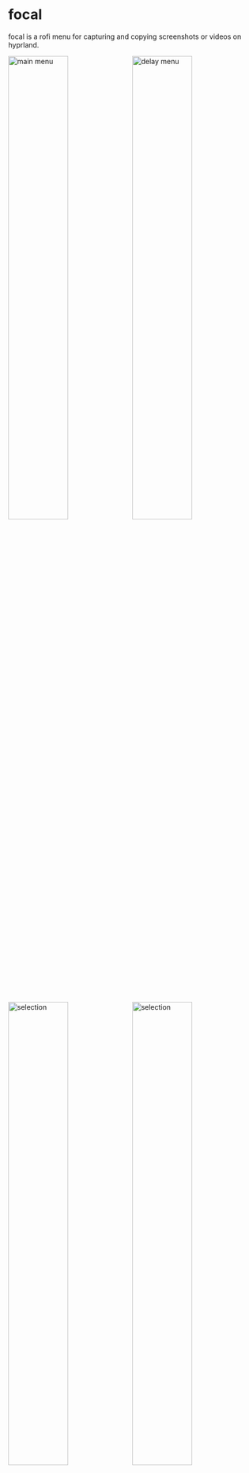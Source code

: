 # focal

focal is a rofi menu for capturing and copying screenshots or videos on hyprland.

<!-- 93859049_p0.webp -->
<img src="https://i.imgur.com/bBBD8ou.png" alt="main menu" width="49%" /> <img src="https://i.imgur.com/AipxMmf.png" alt="delay menu" width="49%" />
<img src="https://i.imgur.com/aVMtOIe.png" alt="selection" width="49%" /> <img src="https://i.imgur.com/lpJdoax.png" alt="selection" width="49%" />
<br/>
<em>Wallpaper made by the awesome <a href="https://www.pixiv.net/en/users/2993192">Rosuuri</a></em>

## Features

- rofi menu to select area or window to capture / capture the entire screen
- rofi menu to select delay before capture
- image / video is automatically copied to clipboard, ready for pasting into other programs
- notifications when screenshots are captured
- all options are also avaiable via a CLI
- OCR support to select text from captured image (CLI only)

## Installation

```nix
{
  inputs.focal = {
    url = "github:iynaix/focal";
    inputs.nixpkgs.follows = "nixpkgs"; # override this repo's nixpkgs snapshot
  };
}
```

Then, include it in your `environment.systemPackages` or `home.packages` by referencing the input:
```nix
inputs.focal.packages.${pkgs.system}.default
```

Alternatively, it can also be run directly:

```sh
nix run github:iynaix/focal
```

OCR support can be optionally disabled through the use of an override:
```nix
(inputs.focal.packages.${pkgs.system}.default.override { ocr = false; })
```

## Usage

```console
$ focal --help
focal is a rofi menu for capturing and copying screenshots or videos on hyprland.

Usage: focal [OPTIONS] [FILE]

Arguments:
  [FILE]
          files are created in XDG_PICTURES_DIR/Screenshots or XDG_VIDEOS_DIR/Screencasts if not specified

Options:
      --rofi
          display rofi menu for options

      --no-icons
          do not show icons for rofi menu

      --theme <THEME>
          path to a rofi theme

      --area <AREA>
          type of area to capture

          [possible values: monitor, selection, all]

      --delay <DELAY>
          delay in seconds before capturing

      --no-notify
          do not show notifications

      --no-save
          do not save the file permanently

      --video
          record video instead of screenshots

      --audio
          capture video with audio

      --edit <PROGRAM>
          edit screenshot using PROGRAM

      --ocr [<LANG>]
          runs OCR on the selected text, defaulting to English, supported languages can be shown using 'tesseract --list-langs'

  -h, --help
          Print help (see a summary with '-h')

  -V, --version
          Print version
```

## Packaging

To build focal from source

- Build dependencies
    * Rust (cargo, rustc)
- Runtime dependencies
    * [grim](https://sr.ht/~emersion/grim/)
    * [libnotify](https://gitlab.gnome.org/GNOME/libnotify)
    * [slurp](https://github.com/emersion/slurp)
    * [hyprland](https://github.com/hyprwm/Hyprland)
    * [rofi-wayland](https://github.com/lbonn/rofi)
    * [wl-clipboard](https://github.com/bugaevc/wl-clipboard)
    * [wf-recorder](https://github.com/ammen99/wf-recorder)
    * [ffmpeg](https://www.ffmpeg.org/)

## Hacking

Just use `nix develop`